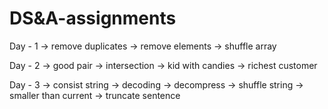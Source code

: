 # DS&A-assignments

Day - 1
-> remove duplicates
-> remove elements
-> shuffle array

Day - 2
-> good pair
-> intersection
-> kid with candies
-> richest customer

Day - 3
-> consist string
-> decoding
-> decompress
-> shuffle string
-> smaller than current
-> truncate sentence
